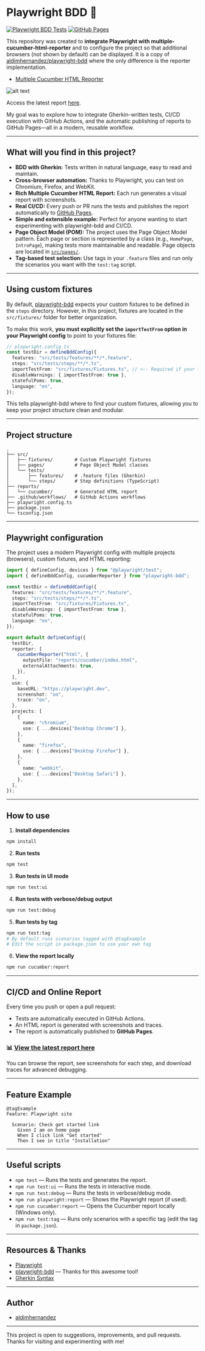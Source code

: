 # Playwright BDD 🚀

[![Playwright BDD Tests](https://github.com/aldimhernandez/playwright-bdd/actions/workflows/github-actions.yml/badge.svg)](https://github.com/aldimhernandez/playwright-bdd/actions/workflows/github-actions.yml)
[![GitHub Pages](https://img.shields.io/badge/Report-GitHub%20Pages-blue)](https://aldimhernandez.github.io/playwright-bdd/)

This repository was created to **integrate Playwright with multiple-cucumber-html-reporter** and to configure the project so that additional browsers (not shown by default) can be displayed. It is a copy of [aldimhernandez/playwright-bdd](https://github.com/aldimhernandez/playwright-bdd) where the only difference is the reporter implementation.

- [Multiple Cucumber HTML Reporter](https://www.npmjs.com/package/multiple-cucumber-html-reporter)

![alt text](image.png)

Access the latest report [here](https://aldimhernandez.github.io/pw-bdd-ts-multiple-reporter/).

My goal was to explore how to integrate Gherkin-written tests, CI/CD execution with GitHub Actions, and the automatic publishing of reports to GitHub Pages—all in a modern, reusable workflow.

---

## What will you find in this project?

- **BDD with Gherkin:** Tests written in natural language, easy to read and maintain.
- **Cross-browser automation:** Thanks to Playwright, you can test on Chromium, Firefox, and WebKit.
- **Rich Multiple Cucumber HTML Report:** Each run generates a visual report with screenshots.
- **Real CI/CD:** Every push or PR runs the tests and publishes the report automatically to [GitHub Pages](https://aldimhernandez.github.io/playwright-bdd/).
- **Simple and extensible example:** Perfect for anyone wanting to start experimenting with playwright-bdd and CI/CD.
- **Page Object Model (POM):** The project uses the Page Object Model pattern. Each page or section is represented by a class (e.g., `HomePage`, `IntroPage`), making tests more maintainable and readable. Page objects are located in [`src/pages/`](src/pages/).
- **Tag-based test selection:** Use tags in your `.feature` files and run only the scenarios you want with the `test:tag` script.

---

## Using custom fixtures

By default, [playwright-bdd](https://vitalets.github.io/playwright-bdd/#/configuration/options?id=importtestfrom) expects your custom fixtures to be defined in the `steps` directory.
However, in this project, fixtures are located in the `src/fixtures/` folder for better organization.

To make this work, **you must explicitly set the `importTestFrom` option in your Playwright config** to point to your fixtures file:

```typescript
// playwright.config.ts
const testDir = defineBddConfig({
  features: "src/tests/features/**/*.feature",
  steps: "src/tests/steps/**/*.ts",
  importTestFrom: "src/fixtures/Fixtures.ts", // <-- Required if your fixtures are not in 'steps'
  disableWarnings: { importTestFrom: true },
  statefulPoms: true,
  language: "en",
});
```

This tells playwright-bdd where to find your custom fixtures, allowing you to keep your project structure clean and modular.

---

## Project structure

```
.
├── src/
│   ├── fixtures/        # Custom Playwright fixtures
│   ├── pages/           # Page Object Model classes
│   └── tests/
│       ├── features/    # .feature files (Gherkin)
│       └── steps/       # Step definitions (TypeScript)
├── reports/
│   └── cucumber/        # Generated HTML report
├── .github/workflows/   # GitHub Actions workflows
├── playwright.config.ts
├── package.json
└── tsconfig.json
```

---

## Playwright configuration

The project uses a modern Playwright config with multiple projects (browsers), custom fixtures, and HTML reporting:

```typescript
import { defineConfig, devices } from "@playwright/test";
import { defineBddConfig, cucumberReporter } from "playwright-bdd";

const testDir = defineBddConfig({
  features: "src/tests/features/**/*.feature",
  steps: "src/tests/steps/**/*.ts",
  importTestFrom: "src/fixtures/Fixtures.ts",
  disableWarnings: { importTestFrom: true },
  statefulPoms: true,
  language: "en",
});

export default defineConfig({
  testDir,
  reporter: [
    cucumberReporter("html", {
      outputFile: "reports/cucumber/index.html",
      externalAttachments: true,
    }),
  ],
  use: {
    baseURL: "https://playwright.dev",
    screenshot: "on",
    trace: "on",
  },
  projects: [
    {
      name: "chromium",
      use: { ...devices["Desktop Chrome"] },
    },
    {
      name: "firefox",
      use: { ...devices["Desktop Firefox"] },
    },
    {
      name: "webkit",
      use: { ...devices["Desktop Safari"] },
    },
  ],
});
```

---

## How to use

1. **Install dependencies**

```sh
npm install
```

2. **Run tests**

```sh
npm test
```

3. **Run tests in UI mode**

```sh
npm run test:ui
```

4. **Run tests with verbose/debug output**

```sh
npm run test:debug
```

5. **Run tests by tag**

```sh
npm run test:tag
# By default runs scenarios tagged with @tagExample
# Edit the script in package.json to use your own tag
```

6. **View the report locally**

```sh
npm run cucumber:report
```

---

## CI/CD and Online Report

Every time you push or open a pull request:

- Tests are automatically executed in GitHub Actions.
- An HTML report is generated with screenshots and traces.
- The report is automatically published to **GitHub Pages**.

### 📊 [View the latest report here](https://aldimhernandez.github.io/playwright-bdd/)

You can browse the report, see screenshots for each step, and download traces for advanced debugging.

---

## Feature Example

```gherkin
@tagExample
Feature: Playwright site

  Scenario: Check get started link
    Given I am on home page
    When I click link "Get started"
    Then I see in title "Installation"
```

---

## Useful scripts

- `npm test` — Runs the tests and generates the report.
- `npm run test:ui` — Runs the tests in interactive mode.
- `npm run test:debug` — Runs the tests in verbose/debug mode.
- `npm run playwright:report` — Shows the Playwright report (if used).
- `npm run cucumber:report` — Opens the Cucumber report locally (Windows only).
- `npm run test:tag` — Runs only scenarios with a specific tag (edit the tag in `package.json`).

---

## Resources & Thanks

- [Playwright](https://playwright.dev/)
- [playwright-bdd](https://github.com/vitalets/playwright-bdd) — Thanks for this awesome tool!
- [Gherkin Syntax](https://cucumber.io/docs/gherkin/)

---

## Author

- [aldimhernandez](https://github.com/aldimhernandez)

---

This project is open to suggestions, improvements, and pull requests.
Thanks for visiting and experimenting with me!
